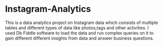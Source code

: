 # Instagram-Analytics
This is a data analytics project on Instagram data which consists of multiple tables and different types of data like photos,tags and other activities.
I used Db Fiddle software to load the data and run complex queries on it to gain different different insights from data and answer business questions.
